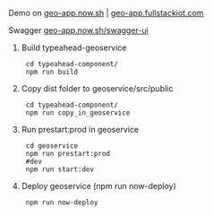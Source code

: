 Demo on [geo-app.now.sh](https://geo-app.now.sh)
|  [geo-app.fullstackiot.com](https://geo-app.fullstackiot.com)

Swagger [geo-app.now.sh/swagger-ui](https://geo-app.now.sh/swagger-ui)

1. Build typeahead-geoservice

        cd typeahead-component/ 
        npm run build

2. Copy dist folder to geoservice/src/public
        
        cd typeahead-component/ 
        npm run copy_in_geoservice

3. Run prestart:prod in geoservice

        cd geoservice
        npm run prestart:prod
        #dev
        npm run start:dev


4. Deploy geoservice (npm run now-deploy)

        npm run now-deploy